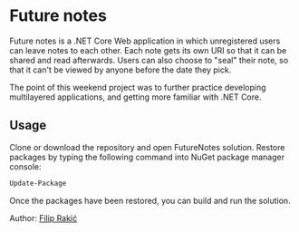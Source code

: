 # Future notes

Future notes is a .NET Core Web application in which unregistered users can leave notes to each other. Each note gets its own URI so that it can be shared and read afterwards.
Users can also choose to "seal" their note, so that it can't be viewed by anyone before the date they pick.

The point of this weekend project was to further practice developing multilayered applications, and getting more familiar with .NET Core.

## Usage

Clone or download the repository and open FutureNotes solution. Restore packages by typing the following command into NuGet package manager console:

```bash
Update-Package
```

Once the packages have been restored, you can build and run the solution.

Author:
[Filip Rakić](mailto:frakic@frakic.com)
